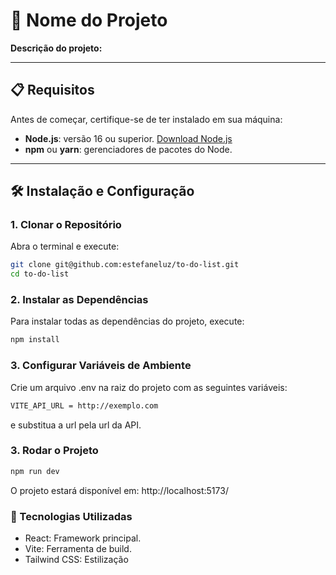 # 🚀 **Nome do Projeto**

**Descrição do projeto:**

---

## 📋 **Requisitos**

Antes de começar, certifique-se de ter instalado em sua máquina:

- **Node.js**: versão 16 ou superior. [Download Node.js](https://nodejs.org/)
- **npm** ou **yarn**: gerenciadores de pacotes do Node.

---

## 🛠️ **Instalação e Configuração**

### 1. **Clonar o Repositório**

Abra o terminal e execute:

```bash
git clone git@github.com:estefaneluz/to-do-list.git
cd to-do-list
```

### 2. **Instalar as Dependências**

Para instalar todas as dependências do projeto, execute:

```bash
npm install
```

### 3. Configurar Variáveis de Ambiente

Crie um arquivo .env na raiz do projeto com as seguintes variáveis:

```bash
VITE_API_URL = http://exemplo.com
```

e substitua a url pela url da API.

### 3. Rodar o Projeto

```bash
npm run dev
```

O projeto estará disponível em: http://localhost:5173/

### 🌟 Tecnologias Utilizadas

- React: Framework principal.
- Vite: Ferramenta de build.
- Tailwind CSS: Estilização

